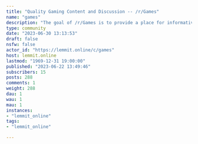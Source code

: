 ```yaml
---
title: "Quality Gaming Content and Discussion -- /r/Games" 
name: "games"
description: "The goal of /r/Games is to provide a place for informative and interesting gaming content and discussions. Submissions should be for the purpose..."
type: community
date: "2023-06-30 13:13:53"
draft: false
nsfw: false
actor_id: "https://lemmit.online/c/games"
host: lemmit.online
lastmod: "1969-12-31 19:00:00"
published: "2023-06-22 13:49:46"
subscribers: 15
posts: 288
comments: 1
weight: 288
dau: 1
wau: 1
mau: 1
instances:
- "lemmit_online"
tags: 
- "lemmit_online"

---
```

